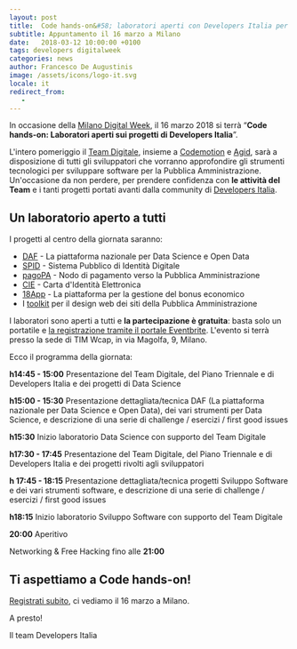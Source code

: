 ```yaml
---
layout: post
title:  Code hands-on&#58; laboratori aperti con Developers Italia per la Milano Digital Week
subtitle: Appuntamento il 16 marzo a Milano
date:   2018-03-12 10:00:00 +0100
tags: developers digitalweek
categories: news
author: Francesco De Augustinis
image: /assets/icons/logo-it.svg
locale: it
redirect_from:
   - 
---
```


In occasione della [Milano Digital Week](https://milanodigitalweek.com/), il 16 marzo 2018 si terrà “**Code hands-on: Laboratori aperti sui progetti di Developers Italia**”. 

L'intero pomeriggio il [Team Digitale](https://teamdigitale.governo.it/), insieme a [Codemotion](https://codemotionworld.com/) e [Agid](https://www.agid.gov.it/), sarà a disposizione di tutti gli sviluppatori che vorranno approfondire gli strumenti tecnologici per sviluppare software per la Pubblica Amministrazione. Un'occasione da non perdere, per prendere confidenza con **le attività del Team** e i tanti progetti portati avanti dalla community di [Developers Italia](https://developers.italia.it/). 

## Un laboratorio aperto a tutti

I progetti al centro della giornata saranno:

* [DAF](https://teamdigitale.governo.it/it/projects/daf.htm) - La piattaforma nazionale per Data Science e Open Data
* [SPID](https://www.spid.gov.it) - Sistema Pubblico di Identità Digitale
* [pagoPA](https://teamdigitale.governo.it/it/projects/pagamenti-digitali.htm) - Nodo di pagamento verso la Pubblica Amministrazione
* [CIE](https://developers.italia.it/it/cie/) - Carta d'Identità Elettronica
* [18App](https://developers.italia.it/it/18app/) - La piattaforma per la gestione del bonus economico
* I [toolkit](https://italia.github.io/design-web-toolkit/) per il design web dei siti della Pubblica Amministrazione

I laboratori sono aperti a tutti e **la partecipazione è gratuita**: basta solo un portatile e [la registrazione tramite il portale Eventbrite](https://www.eventbrite.it/e/biglietti-code-hands-on-laboratori-aperti-sui-progetti-di-developers-italia-43749135843). L'evento si terrà presso la sede di TIM Wcap, in via Magolfa, 9, Milano.

Ecco il programma della giornata:

**h14:45 - 15:00** Presentazione del Team Digitale, del Piano Triennale e di Developers Italia e dei progetti di Data Science

**h15:00 - 15:30** Presentazione dettagliata/tecnica DAF (La piattaforma nazionale per Data Science e Open Data), dei vari strumenti per Data Science, e descrizione di una serie di challenge / esercizi / first good issues

**h15:30** Inizio laboratorio Data Science con supporto del Team Digitale

**h17:30 - 17:45** Presentazione del Team Digitale, del Piano Triennale e di Developers Italia e dei progetti rivolti agli sviluppatori

**h 17:45 - 18:15** Presentazione dettagliata/tecnica progetti Sviluppo Software e dei vari strumenti software, e descrizione di una serie di challenge / esercizi / first good issues

**h18:15** Inizio laboratorio Sviluppo Software con supporto del Team Digitale

**20:00** Aperitivo 

Networking & Free Hacking fino alle **21:00**

## Ti aspettiamo a Code hands-on!

[Registrati subito](https://www.eventbrite.it/e/biglietti-code-hands-on-laboratori-aperti-sui-progetti-di-developers-italia-43749135843), ci vediamo il 16 marzo a Milano.

A presto!

Il team Developers Italia
